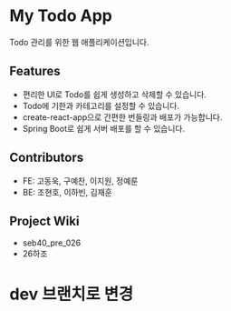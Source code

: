 # My Todo App

Todo 관리를 위한 웹 애플리케이션입니다.

## Features

- 편리한 UI로 Todo를 쉽게 생성하고 삭제할 수 있습니다.
- Todo에 기한과 카테고리를 설정할 수 있습니다.
- create-react-app으로 간편한 번들링과 배포가 가능합니다.
- Spring Boot로 쉽게 서버 배포를 할 수 있습니다.

## Contributors

- FE: 고동욱, 구예찬, 이지원, 정예룬
- BE: 조현호, 이하빈, 김재훈

## Project Wiki

- seb40_pre_026
- 26하조

# dev 브랜치로 변경
